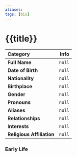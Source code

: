 ```yaml
---
aliases:
tags: [bio]
---
```

# {{title}}

**Category** | **Info**
:------------|------------------:
**Full Name** | `null`
**Date of Birth** | `null`
**Nationality** | `null`
**Birthplace** | `null`
**Gender** | `null`
**Pronouns** | `null`
**Aliases** | `null`
**Relationships** | `null`
**Interests**| `null`
**Religious Affiliation** | `null`

### Early Life
